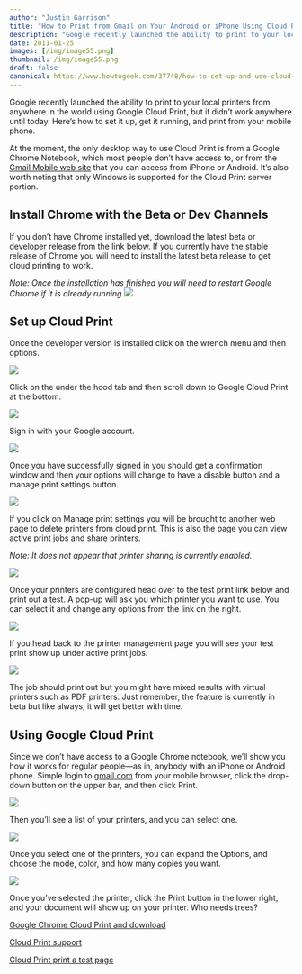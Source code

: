 ```yaml
---
author: "Justin Garrison"
title: "How to Print from Gmail on Your Android or iPhone Using Cloud Print"
description: "Google recently launched the ability to print to your local printers from anywhere"
date: 2011-01-25
images: [/img/image55.png]
thumbnail: /img/image55.png
draft: false
canonical: https://www.howtogeek.com/37748/how-to-set-up-and-use-cloud-print-in-google-chrome/
---
```


Google recently launched the ability to print to your local printers from anywhere in the world using Google Cloud Print, but it didn’t work anywhere until today. Here’s how to set it up, get it running, and print from your mobile phone.

At the moment, the only desktop way to use Cloud Print is from a Google Chrome Notebook, which most people don’t have access to, or from the [Gmail Mobile web site](https://redirect.viglink.com/?key=e7eab128eb8d1c53e14db14f4c632447&u=http%3A%2F%2Fgmailblog.blogspot.com%2F2011%2F01%2Fprint-from-your-phone-with-gmail-for.html&cuid=xid:{xid}&___trxnet=vg) that you can access from iPhone or Android. It’s also worth noting that only Windows is supported for the Cloud Print server portion.

## Install Chrome with the Beta or Dev Channels

If you don’t have Chrome installed yet, download the latest beta or developer release from the link below. If you currently have the stable release of Chrome you will need to install the latest beta release to get cloud printing to work.

_Note: Once the installation has finished you will need to restart Google Chrome if it is already running_
![](/img/download.png)

## Set up Cloud Print

Once the developer version is installed click on the wrench menu and then options.

![](/img/wrench-menu.png)

Click on the under the hood tab and then scroll down to Google Cloud Print at the bottom.

![](/img/options-2.png)

Sign in with your Google account.

![](/img/sign-in-2.png)

Once you have successfully signed in you should get a confirmation window and then your options will change to have a disable button and a manage print settings button.

![](/img/print-options.png)

If you click on Manage print settings you will be brought to another web page to delete printers from cloud print. This is also the page you can view active print jobs and share printers.

_Note: It does not appear that printer sharing is currently enabled._

![](/img/manage-printers.png)

Once your printers are configured head over to the test print link below and print out a test. A pop-up will ask you which printer you want to use. You can select it and change any options from the link on the right.

![](/img/print-job.png)

If you head back to the printer management page you will see your test print show up under active print jobs.

![](/img/test-print.png)

The job should print out but you might have mixed results with virtual printers such as PDF printers. Just remember, the feature is currently in beta but like always, it will get better with time.

## Using Google Cloud Print

Since we don’t have access to a Google Chrome notebook, we’ll show you how it works for regular people—as in, anybody with an iPhone or Android phone. Simple login to [gmail.com](https://gmail.com) from your mobile browser, click the drop-down button on the upper bar, and then click Print.

![](/img/image84.png)

Then you’ll see a list of your printers, and you can select one.

![](/img/image85.png)

Once you select one of the printers, you can expand the Options, and choose the mode, color, and how many copies you want.

![](/img/image86.png)

Once you’ve selected the printer, click the Print button in the lower right, and your document will show up on your printer. Who needs trees?

[Google Chrome Cloud Print and download](https://redirect.viglink.com/?key=e7eab128eb8d1c53e14db14f4c632447&u=http%3A%2F%2Fwww.google.com%2Fchrome%2Fintl%2Fen%2Fp%2Fcloudprint.html&cuid=xid:{xid}&___trxnet=vg)

[Cloud Print support](https://redirect.viglink.com/?key=e7eab128eb8d1c53e14db14f4c632447&u=http%3A%2F%2Fwww.google.com%2Fsupport%2Fcloudprint%2F&cuid=xid:{xid}&___trxnet=vg)

[Cloud Print print a test page](https://redirect.viglink.com/?key=e7eab128eb8d1c53e14db14f4c632447&u=http%3A%2F%2Fwww.google.com%2Flanding%2Fcloudprint%2Fwin-enable.html&cuid=xid:{xid}&___trxnet=vg)

